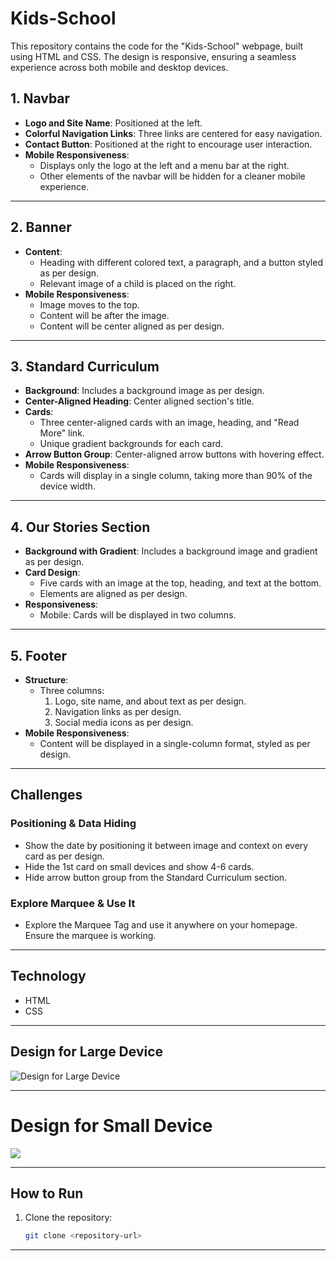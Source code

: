 # Kids-School

This repository contains the code for the "Kids-School" webpage, built using HTML and CSS. The design is responsive, ensuring a seamless experience across both mobile and desktop devices.

## 1. Navbar
- **Logo and Site Name**: Positioned at the left.
- **Colorful Navigation Links**: Three links are centered for easy navigation.
- **Contact Button**: Positioned at the right to encourage user interaction.
- **Mobile Responsiveness**:
  - Displays only the logo at the left and a menu bar at the right.
  - Other elements of the navbar will be hidden for a cleaner mobile experience.

---

## 2. Banner
- **Content**:
  - Heading with different colored text, a paragraph, and a button styled as per design.
  - Relevant image of a child is placed on the right.
- **Mobile Responsiveness**:
  - Image moves to the top.
  - Content will be after the image.
  - Content will be center aligned as per design.

---

## 3. Standard Curriculum
- **Background**: Includes a background image as per design.
- **Center-Aligned Heading**: Center aligned section's title.
- **Cards**:
  - Three center-aligned cards with an image, heading, and "Read More" link.
  - Unique gradient backgrounds for each card.
- **Arrow Button Group**: Center-aligned arrow buttons with hovering effect.
- **Mobile Responsiveness**:
  - Cards will display in a single column, taking more than 90% of the device width.

---

## 4. Our Stories Section
- **Background with Gradient**: Includes a background image and gradient as per design.
- **Card Design**:
  - Five cards with an image at the top, heading, and text at the bottom.
  - Elements are aligned as per design.
- **Responsiveness**:
  - Mobile: Cards will be displayed in two columns.

---

## 5. Footer
- **Structure**:
  - Three columns:
    1. Logo, site name, and about text as per design.
    2. Navigation links as per design.
    3. Social media icons as per design.
- **Mobile Responsiveness**:
  - Content will be displayed in a single-column format, styled as per design.

---

## Challenges
### Positioning & Data Hiding
- Show the date by positioning it between image and context on every card as per design.
- Hide the 1st card on small devices and show 4-6 cards.
- Hide arrow button group from the Standard Curriculum section.

### Explore Marquee & Use It
- Explore the Marquee Tag and use it anywhere on your homepage. Ensure the marquee is working.

---

## Technology
- HTML
- CSS

---

## Design for Large Device

![Design for Large Device](https://i.ibb.co.com/jzJXbtw/Desktop.png)

---


# Design for Small Device

 <img src="https://i.ibb.co.com/XpfS2bb/i-Phone-13-14-1.png"/>

---

## How to Run
1. Clone the repository:
   ```bash
   git clone <repository-url>


---
